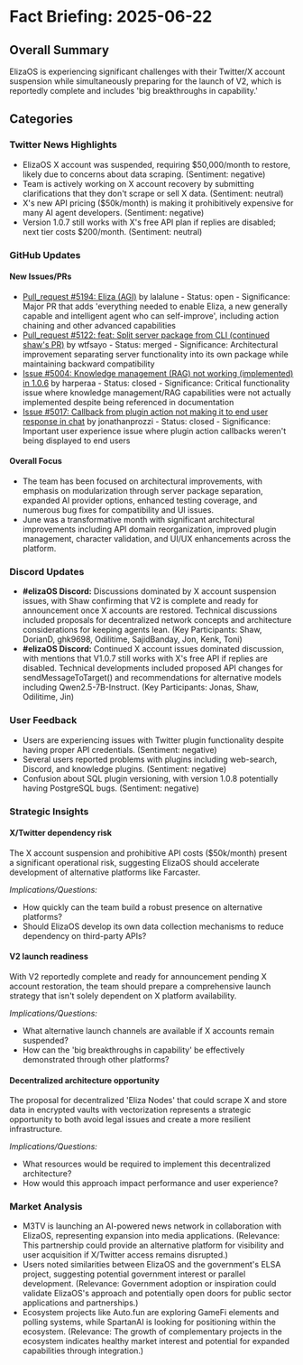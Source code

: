 # Fact Briefing: 2025-06-22

## Overall Summary
ElizaOS is experiencing significant challenges with their Twitter/X account suspension while simultaneously preparing for the launch of V2, which is reportedly complete and includes 'big breakthroughs in capability.'

## Categories

### Twitter News Highlights
- ElizaOS X account was suspended, requiring $50,000/month to restore, likely due to concerns about data scraping. (Sentiment: negative)
- Team is actively working on X account recovery by submitting clarifications that they don't scrape or sell X data. (Sentiment: neutral)
- X's new API pricing ($50k/month) is making it prohibitively expensive for many AI agent developers. (Sentiment: negative)
- Version 1.0.7 still works with X's free API plan if replies are disabled; next tier costs $200/month. (Sentiment: neutral)

### GitHub Updates

#### New Issues/PRs
- [Pull_request #5194: Eliza (AGI)](https://github.com/elizaos/eliza/pull/5194) by lalalune - Status: open - Significance: Major PR that adds 'everything needed to enable Eliza, a new generally capable and intelligent agent who can self-improve', including action chaining and other advanced capabilities
- [Pull_request #5122: feat: Split server package from CLI (continued shaw's PR)](https://github.com/elizaos/eliza/pull/5122) by wtfsayo - Status: merged - Significance: Architectural improvement separating server functionality into its own package while maintaining backward compatibility
- [Issue #5004: Knowledge management (RAG) not working (implemented) in 1.0.6](https://github.com/elizaos/eliza/issues/5004) by harperaa - Status: closed - Significance: Critical functionality issue where knowledge management/RAG capabilities were not actually implemented despite being referenced in documentation
- [Issue #5017: Callback from plugin action not making it to end user response in chat](https://github.com/elizaos/eliza/issues/5017) by jonathanprozzi - Status: closed - Significance: Important user experience issue where plugin action callbacks weren't being displayed to end users

#### Overall Focus
- The team has been focused on architectural improvements, with emphasis on modularization through server package separation, expanded AI provider options, enhanced testing coverage, and numerous bug fixes for compatibility and UI issues.
- June was a transformative month with significant architectural improvements including API domain reorganization, improved plugin management, character validation, and UI/UX enhancements across the platform.

### Discord Updates
- **#elizaOS Discord:** Discussions dominated by X account suspension issues, with Shaw confirming that V2 is complete and ready for announcement once X accounts are restored. Technical discussions included proposals for decentralized network concepts and architecture considerations for keeping agents lean. (Key Participants: Shaw, DorianD, ghk9698, Odilitime, SajidBanday, Jon, Kenk, Toni)
- **#elizaOS Discord:** Continued X account issues dominated discussion, with mentions that V1.0.7 still works with X's free API if replies are disabled. Technical developments included proposed API changes for sendMessageToTarget() and recommendations for alternative models including Qwen2.5-7B-Instruct. (Key Participants: Jonas, Shaw, Odilitime, Jin)

### User Feedback
- Users are experiencing issues with Twitter plugin functionality despite having proper API credentials. (Sentiment: negative)
- Several users reported problems with plugins including web-search, Discord, and knowledge plugins. (Sentiment: negative)
- Confusion about SQL plugin versioning, with version 1.0.8 potentially having PostgreSQL bugs. (Sentiment: negative)

### Strategic Insights

#### X/Twitter dependency risk
The X account suspension and prohibitive API costs ($50k/month) present a significant operational risk, suggesting ElizaOS should accelerate development of alternative platforms like Farcaster.

*Implications/Questions:*
  - How quickly can the team build a robust presence on alternative platforms?
  - Should ElizaOS develop its own data collection mechanisms to reduce dependency on third-party APIs?

#### V2 launch readiness
With V2 reportedly complete and ready for announcement pending X account restoration, the team should prepare a comprehensive launch strategy that isn't solely dependent on X platform availability.

*Implications/Questions:*
  - What alternative launch channels are available if X accounts remain suspended?
  - How can the 'big breakthroughs in capability' be effectively demonstrated through other platforms?

#### Decentralized architecture opportunity
The proposal for decentralized 'Eliza Nodes' that could scrape X and store data in encrypted vaults with vectorization represents a strategic opportunity to both avoid legal issues and create a more resilient infrastructure.

*Implications/Questions:*
  - What resources would be required to implement this decentralized architecture?
  - How would this approach impact performance and user experience?

### Market Analysis
- M3TV is launching an AI-powered news network in collaboration with ElizaOS, representing expansion into media applications. (Relevance: This partnership could provide an alternative platform for visibility and user acquisition if X/Twitter access remains disrupted.)
- Users noted similarities between ElizaOS and the government's ELSA project, suggesting potential government interest or parallel development. (Relevance: Government adoption or inspiration could validate ElizaOS's approach and potentially open doors for public sector applications and partnerships.)
- Ecosystem projects like Auto.fun are exploring GameFi elements and polling systems, while SpartanAI is looking for positioning within the ecosystem. (Relevance: The growth of complementary projects in the ecosystem indicates healthy market interest and potential for expanded capabilities through integration.)